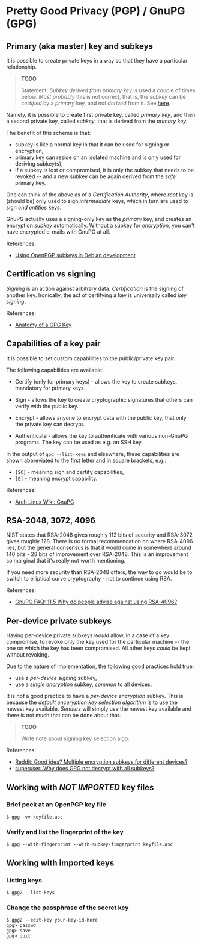 Pretty Good Privacy (PGP) / GnuPG (GPG)
=======================================

## Primary (aka master) key and subkeys

It is possible to create private keys in a way so that they have a particular
relationship.

> **TODO**
>
> Statement: _Subkey derived from primary key_ is used a couple of times below.
> _Most probably_ this is not correct, that is, the _subkey_ can be _certified_
> by a _primary_ key, and not _derived_ from it.
> See [here](https://superuser.com/questions/1113308/what-is-the-relationship-between-an-openpgp-key-and-its-subkey).

Namely, it is possible to create first private key, called _primary key_,
and then a second private key, called _subkey_, that is derived from
the _primary key_.

The benefit of this scheme is that:

- subkey is like a normal key in that it can be used for signing or encryption,
- primary key can reside on an isolated machine and is only used for deriving
  subkey(s),
- if a subkey is lost or compromised, it is only the subkey that needs
  to be revoked -- and a new subkey can be again derived from the _safe_
  primary key.

One can think of the above as of a _Certification Authority_, where _root_ key
is (should be) only used to sign _intermediate_ keys, which in turn are used
to sign _end entities_ keys.

GnuPG actually uses a signing-only key as the _primary_ key, and creates
an encryption _subkey_ automatically. Without a subkey for _encryption_,
you can't have encrypted e-mails with GnuPG at all.

References:

- [Using OpenPGP subkeys in Debian development](https://wiki.debian.org/Subkeys)

## Certification vs signing

_Signing_ is an action against arbitrary data. _Certification_ is the signing
of another key. Ironically, the act of certifying a key is universally called
_key signing_.

References:

- [Anatomy of a GPG Key](https://davesteele.github.io/gpg/2014/09/20/anatomy-of-a-gpg-key/)

## Capabilities of a key pair

It is possible to set custom capabilities to the public/private key pair.

The following capabilities are available:

- Certify (only for primary keys) - allows the key to create subkeys,
mandatory for primary keys.

- Sign - allows the key to create cryptographic signatures that others
can verify with the public key.

- Encrypt - allows anyone to encrypt data with the public key, that only
the private key can decrypt.

- Authenticate - allows the key to authenticate with various non-GnuPG
programs. The key can be used as e.g. an SSH key.

In the output of `gpg --list-keys` and elsewhere, these capabilities are shown
abbreviated to the first letter and in square brackets, e.g.:

- `[SC]` - meaning sign and certify capabilities,
- `[E]` - meaning encrypt capability.

References:

- [Arch Linux Wiki: GnuPG](https://wiki.archlinux.org/title/GnuPG)

## RSA-2048, 3072, 4096

NIST states that RSA-2048 gives roughly 112 bits of security and RSA-3072 gives
roughly 128. There is no formal recommendation on where RSA-4096 lies,
but the general consensus is that it would come in somewhere around 140 bits -
28 bits of improvement over RSA-2048. This is an improvement so marginal that
it's really not worth mentioning.

If you need more security than RSA-2048 offers, the way to go would be to switch
to elliptical curve cryptography - not to continue using RSA.

References:

- [GnuPG FAQ: 11.5 Why do people advise against using RSA-4096?](https://www.gnupg.org/faq/gnupg-faq.html#please_use_ecc)

## Per-device private subkeys

Having per-device private subkeys _would_ allow, in a case of a key compromise,
to revoke only the key used for the particular machine -- the one on which
the key has been compromised. All other keys _could_ be kept without revoking.

Due to the nature of implementation, the following good practices hold true:

- use a _per-device_ _signing_ subkey,
- use a _single_ _encryption_ subkey, _common_ to all devices.

It is _not_ a good practice to have a _per-device_ _encryption_ subkey.
This is because the _default enceryption key selection algorithm_ is to use
the newest key available. _Senders_ will simply use the newest key available
and there is not much that can be done about that.

> **TODO**
>
> Write note about signing key selection algo.

References:

- [Reddit: Good idea? Multiple encryption subkeys for different devices?](https://www.reddit.com/r/GnuPG/comments/2tvwn1/good_idea_multiple_encryption_subkeys_for/)
- [superuser: Why does GPG not decrypt with all subkeys?](https://superuser.com/questions/1054220/why-does-gpg-not-decrypt-with-all-subkeys)

## Working with _NOT IMPORTED_ key files

### Brief peek at an OpenPGP key file

    $ gpg -vv keyfile.asc

### Verify and list the fingerprint of the key

    $ gpg --with-fingerprint --with-subkey-fingerprint keyfile.asc

## Working with imported keys

### Listing keys

    $ gpg2 --list-keys

### Change the passphrase of the secret key

    $ gpg2 --edit-key your-key-id-here
    gpg> passwd
    gpg> save
    gpg> quit
